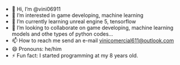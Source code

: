 - 👋 Hi, I’m @vini06911
- 👀 I’m interested in game developing, machine learning
- 🌱 I’m currently learning unreal engine 5, tensorflow
- 💞️ I’m looking to collaborate on game developing, machine learning models and othe types of python codes...
- 📫 How to reach me send an e-mail vinicomercial611@outlook.com
- 😄 Pronouns: he/him
- ⚡ Fun fact: I started programming at my 8 years old.

<!---
vini06911/vini06911 is a ✨ special ✨ repository because its `README.md` (this file) appears on your GitHub profile.
You can click the Preview link to take a look at your changes.
--->
